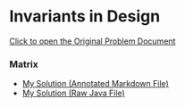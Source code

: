 # Invariants in Design

[Click to open the Original Problem Document](https://docs.google.com/document/d/1M9DlOag23cWvGAcKRP5gZzXPcN9wZ5UU/edit)

### Matrix
- [My Solution (Annotated Markdown File)](./Assignment.md)
- [My Solution (Raw Java File)](./Organization.java)
